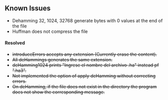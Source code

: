 ## Known Issues
* Dehamming 32, 1024, 32768 generate bytes with 0 values at the end of the file
* Huffman does not compress the file



#### Resolved

* ~~introduceErrors accepts any extension (Currently erase the content).~~
* ~~All deHammings generates the same extension.~~
* ~~deHamming1024 prints "Ingrese el nombre del archivo .ha" instead pf ".ha3".~~
* ~~Not implemented the option of apply deHamming without correcting errors.~~
* ~~On deHamming, if the file does not exist in the directory the program
 does not show the corresponding message.~~
